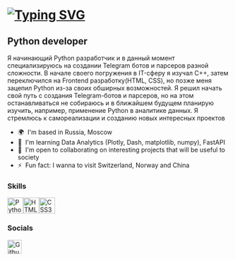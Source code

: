[![Typing SVG](https://readme-typing-svg.demolab.com/?color=F9DFCF&size=30&lines=Hi+👋,+My+name+is+Dima)](https://git.io/typing-svg)
============================================================================================================================

Python developer
----------------

Я начинающий Python разработчик и в данный момент специализируюсь на создании Telegram ботов и парсеров разной сложности. В начале своего погружения в IT-сферу я изучал C++, затем переключился на Frontend разработку(HTML, CSS), но позже меня зацепил Python из-за своих обширных возможностей. Я решил начать свой путь с создания Telegram-ботов и парсеров, но на этом останавливаться не собираюсь и в ближайшем будущем планирую изучить, например, применение Python в аналитике данных. Я стремлюсь к самореализации и созданию новых интересных проектов

* 🌍  I'm based in Russia, Moscow
* 🧠  I'm learning Data Analytics (Plotly, Dash, matplotlib, numpy), FastAPI
* 🤝  I'm open to collaborating on interesting projects that will be useful to society
* ⚡  Fun fact: I wanna to visit Switzerland, Norway and China

### Skills


<p align="left">
<a href="https://www.python.org/" target="_blank" rel="noreferrer"><img src="https://raw.githubusercontent.com/danielcranney/readme-generator/main/public/icons/skills/python-colored.svg" width="36" height="36" alt="Python" title="Python"/></a><a href="https://developer.mozilla.org/en-US/docs/Glossary/HTML5" target="_blank" rel="noreferrer"><img src="https://raw.githubusercontent.com/danielcranney/readme-generator/main/public/icons/skills/html5-colored.svg" width="36" height="36" alt="HTML5" title="HTML5"/></a><a href="https://www.w3.org/TR/CSS/#css" target="_blank" rel="noreferrer"><img src="https://raw.githubusercontent.com/danielcranney/readme-generator/main/public/icons/skills/css3-colored.svg" width="36" height="36" alt="CSS3" title="CSS3"/></a>
</p>


### Socials

<p align="left"> <a href="https://www.github.com/probab1ly" target="_blank" rel="noreferrer"> <picture> <source media="(prefers-color-scheme: dark)" srcset="https://raw.githubusercontent.com/danielcranney/readme-generator/main/public/icons/socials/github-dark.svg" /> <source media="(prefers-color-scheme: light)" srcset="https://raw.githubusercontent.com/danielcranney/readme-generator/main/public/icons/socials/github.svg" /> <img src="https://raw.githubusercontent.com/danielcranney/readme-generator/main/public/icons/socials/github.svg" width="32" height="32" alt="Github" title="Github" /> </picture> </a></p>
